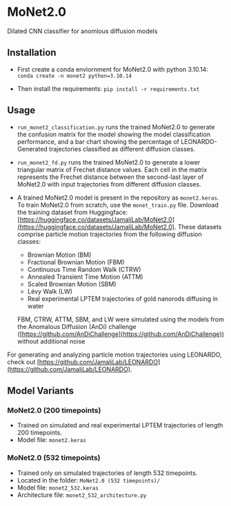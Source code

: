 # MoNet2.0
Dilated CNN classifier for anomlous diffusion models

## Installation
- First create a conda enviornment for MoNet2.0 with python 3.10.14: `conda create -n monet2 python=3.10.14`

- Then install the requirements: `pip install -r requirements.txt`

## Usage
- `run_monet2_classification.py` runs the trained MoNet2.0 to generate the confusion matrix for the model showing the model classification performance, and a bar chart showing the percentage of LEONARDO-Generated trajectories classified as different diffusion classes.

- `run_monet2_fd.py` runs the trained MoNet2.0 to generate a lower triangular matrix of Frechet distance values. Each cell in the matrix represents the Frechet distance between the second-last layer of MoNet2.0 with input trajectories from different diffusion classes.

- A trained MoNet2.0 model is present in the repository as `monet2.keras`. To train MoNet2.0 from scratch, use the `monet_train.py` file. Download the training dataset from Huggingface: [https://huggingface.co/datasets/JamaliLab/MoNet2.0](https://huggingface.co/datasets/JamaliLab/MoNet2.0). These datasets comprise particle motion trajectories from the following diffusion classes:
  - Brownian Motion (BM)
  - Fractional Brownian Motion (FBM)
  - Continuous Time Random Walk (CTRW)
  - Annealed Transient Time Motion (ATTM)
  - Scaled Brownian Motion (SBM)
  - Lévy Walk (LW)
  - Real experimental LPTEM trajectories of gold nanorods diffusing in water

  FBM, CTRW, ATTM, SBM, and LW were simulated using the models from the Anomalous Diffusion (AnDi) challenge ([https://github.com/AnDiChallenge](https://github.com/AnDiChallenge)) without additional noise

For generating and analyzing particle motion trajectories using LEONARDO, check out [https://github.com/JamaliLab/LEONARDO](https://github.com/JamaliLab/LEONARDO).

## Model Variants

### MoNet2.0 (200 timepoints)
- Trained on simulated and real experimental LPTEM trajectories of length 200 timepoints.
- Model file: `monet2.keras`

### MoNet2.0 (532 timepoints)
- Trained only on simulated trajectories of length 532 timepoints.
- Located in the folder: `MoNet2.0 (532 timepoints)/`
- Model file: `monet2_532.keras`
- Architecture file: `monet2_532_architecture.py`
